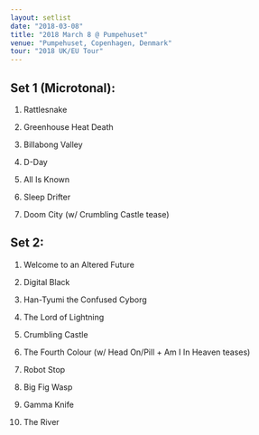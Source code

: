 ```yaml
---
layout: setlist
date: "2018-03-08"
title: "2018 March 8 @ Pumpehuset"
venue: "Pumpehuset, Copenhagen, Denmark"
tour: "2018 UK/EU Tour"
---
```



## Set 1 (Microtonal):

 1. Rattlesnake

 2. Greenhouse Heat Death

 3. Billabong Valley

 4. D-Day

 5. All Is Known

 6. Sleep Drifter

 7. Doom City
    (w/ Crumbling Castle tease)

## Set 2:

 1. Welcome to an Altered Future

 2. Digital Black

 3. Han-Tyumi the Confused Cyborg

 4. The Lord of Lightning

 5. Crumbling Castle

 6. The Fourth Colour
    (w/ Head On/Pill + Am I In Heaven teases)

 7. Robot Stop

 8. Big Fig Wasp

 9. Gamma Knife

10. The River


